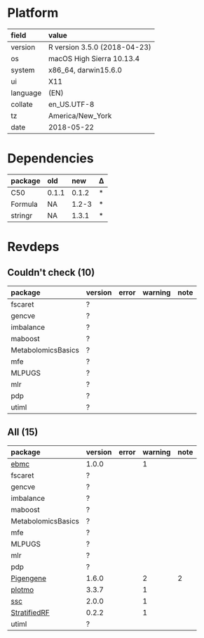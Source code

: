 # Platform

|field    |value                        |
|:--------|:----------------------------|
|version  |R version 3.5.0 (2018-04-23) |
|os       |macOS High Sierra 10.13.4    |
|system   |x86_64, darwin15.6.0         |
|ui       |X11                          |
|language |(EN)                         |
|collate  |en_US.UTF-8                  |
|tz       |America/New_York             |
|date     |2018-05-22                   |

# Dependencies

|package |old   |new   |Δ  |
|:-------|:-----|:-----|:--|
|C50     |0.1.1 |0.1.2 |*  |
|Formula |NA    |1.2-3 |*  |
|stringr |NA    |1.3.1 |*  |

# Revdeps

## Couldn't check (10)

|package            |version |error |warning |note |
|:------------------|:-------|:-----|:-------|:----|
|fscaret            |?       |      |        |     |
|gencve             |?       |      |        |     |
|imbalance          |?       |      |        |     |
|maboost            |?       |      |        |     |
|MetabolomicsBasics |?       |      |        |     |
|mfe                |?       |      |        |     |
|MLPUGS             |?       |      |        |     |
|mlr                |?       |      |        |     |
|pdp                |?       |      |        |     |
|utiml              |?       |      |        |     |

## All (15)

|package                                  |version |error |warning |note |
|:----------------------------------------|:-------|:-----|:-------|:----|
|[ebmc](problems.md#ebmc)                 |1.0.0   |      |1       |     |
|fscaret                                  |?       |      |        |     |
|gencve                                   |?       |      |        |     |
|imbalance                                |?       |      |        |     |
|maboost                                  |?       |      |        |     |
|MetabolomicsBasics                       |?       |      |        |     |
|mfe                                      |?       |      |        |     |
|MLPUGS                                   |?       |      |        |     |
|mlr                                      |?       |      |        |     |
|pdp                                      |?       |      |        |     |
|[Pigengene](problems.md#pigengene)       |1.6.0   |      |2       |2    |
|[plotmo](problems.md#plotmo)             |3.3.7   |      |1       |     |
|[ssc](problems.md#ssc)                   |2.0.0   |      |1       |     |
|[StratifiedRF](problems.md#stratifiedrf) |0.2.2   |      |1       |     |
|utiml                                    |?       |      |        |     |

